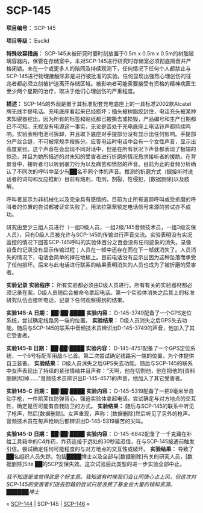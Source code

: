 # SCP-145
                        


**项目编号：** SCP-145

**项目等级：** Euclid

**特殊收容措施：** SCP-145未被研究时要时刻放置于0.5m x 0.5m x 0.5m的树脂玻璃容器内，保管在存储室中。未对SCP-145进行研究时存储室必须彻底隔音并严格闭锁。未在一个或更多人的陪同及持续观测下，任何情况下任何个人都禁止与SCP-145进行物理接触除非是进行被批准的实验。任何显现出强烈心理创伤的征兆者都必须立刻被护送离开存储区域。被影响者可能需要接受有资格的精神病医生至少两个星期的治疗，取决于他们心理创伤的严重程度。

**描述：** SCP-145的外观是置于其标准配套充电底座上的一具标准2002款Alcatel牌无线手提电话。充电底座看起来已经损坏；插头被树脂胶封住，电话充头被某种未知锐器挖出。因为所有的标签和贴纸都已被撕去或损毁，产品编号和生产日期都已不可知。无视没有电源这一事实，无论是否处于充电底座上电话铃声都持续鸣响。实验表明电池可拆卸，并且取下底座对手提部分没有显示出任何影响。手提部分严丝合缝，不可被常规手段拆分。应答电话时电话中会有一个女性声音，显示出高度紧张。这个声音在会出现不同对话中，但是在所有状况下声音都表现了极端的惊恐，并且为她所描述的对未知的受害者进行折磨的情况恳求接听者的援助。在背景音中，接听者可以听到暴力行为以及痛苦和愤怒的声音。目前为止的音频分析确认了不同次的呼叫中至少有██名不同个体的声音。推测的折磨方式（据接听时说话者的词句和反应推断）目前有烙刑，电刑，割裂，性侵犯，[数据删除]以及肢解。

呼叫者显示为非机械化以及完全具有感情的。目前为止所有追踪呼叫或受折磨的呼叫者的位置的尝试都被证实失败了。用法拉第笼锁定电话信号来源的尝试亦不成功。

研究由至少三组人员进行（一组D级人员，一组2级/145音频技术员，一组3级安保人员），只有D级人员被允许与SCP-145的传输进行声音交流。实验表明没有实况监控的情况下回答SCP-145呼叫的实验体百分之百会没有任何迹象的消失。录像设备的记录没有显示传输过程；人员在一帧中还存在而在下一帧就消失了。人员消失的情况下，电话会简单的掉在地板上。目前电话没有显示出因为这种坠落而承受了任何损坏。后来与此电话进行联系的结果表明消失的人员也成为了被折磨的受害者。

**实验记录** 
**实验程序：** 所有实验都必须由D级人员进行。所有有关的实验器材都必须记录在案。D级人员随后会被命令拿起电话。第一个实验体消失之后其上的标准研究队伍会接听电话，记录下任何观察得到的结果。

**实验145-A** 
**日期：** ██\██\████
**实验内容：** D-145-3749配备了一个GPS定位系统，尝试确定线路另一端的位置。
**实验结果：** D级人员消失之后GPS失去功能。随后与SCP-145的联系中音频技术员辨识出D-145-3749的声音，他加入了其它受害者。

**实验145-B** 
**日期：** ██\██\████
**实验内容：** D-145-4751配备了一个GPS定位系统，一个6号标配军用战斗匕首。第二次尝试确定线路另一端的位置，为个体提供自卫装备。
**实验结果：** D级人员消失之后GPS失去功能。随后与SCP-145的联系中女声表现出了持续的紧张情绪并且声称：“天啊，他在切割他，他在把他的[资料删除]切掉……”音频技术员辨识出D-145-4571的声音，他加入了其它受害者。

**实验145-C** 
**日期：** ██\██\████
**实验内容：** D-145-5319配备了一把9毫米半自动手枪，一件凯芙拉防弹背心，强迫实验体拿起电话。尝试确定与对方地点的交互性，确定是否可能有自我防卫的方式。
**实验结果：** 随后与SCP-145的联系中听见了枪声，然后[数据删除]。女声重现，声称：[数据删除]然后听见了另外的枪声。音频技术员在每声枪响后都辨识出D-145-5319痛苦的尖叫。

**实验145-D** 
**日期：** ██\██\████
**实验内容：** D-145-6842配备了一千克藏在补给工具箱中的C4炸药，炸药连接于远处的30秒延迟信，在与SCP-145接通前触发引信。尝试确定任何可能程度的与对方地点的交互性或破坏。
**实验结果：** 导致了██名组织人员失踪，包括████博士以及全部与[数据删除]有关的研究人员，[数据删除]Site ██的SCP安保失效。这次试验后此类型的进一步实验全部中止。

*我不知道是谁觉得这是个好主意。我知道有时候我们会让同情心占上风，但这次对SCP-145的受害者们送去慰藉的尝试只是浪费了基金会大量的钱和资源。
██████博士* 



« [SCP-144](/scp-144) | SCP-145 | [SCP-146](/scp-146) »





                    